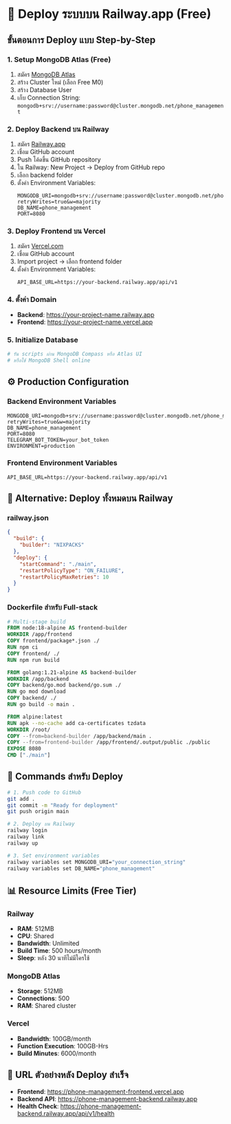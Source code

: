 # 🚀 Deploy ระบบบน Railway.app (Free)

## ขั้นตอนการ Deploy แบบ Step-by-Step

### 1. Setup MongoDB Atlas (Free)
1. สมัคร [MongoDB Atlas](https://www.mongodb.com/atlas/database)
2. สร้าง Cluster ใหม่ (เลือก Free M0)
3. สร้าง Database User
4. เก็บ Connection String: `mongodb+srv://username:password@cluster.mongodb.net/phone_management`

### 2. Deploy Backend บน Railway
1. สมัคร [Railway.app](https://railway.app)
2. เชื่อม GitHub account
3. Push โค้ดขึ้น GitHub repository
4. ใน Railway: New Project → Deploy from GitHub repo
5. เลือก backend folder
6. ตั้งค่า Environment Variables:
   ```
   MONGODB_URI=mongodb+srv://username:password@cluster.mongodb.net/phone_management?retryWrites=true&w=majority
   DB_NAME=phone_management
   PORT=8080
   ```

### 3. Deploy Frontend บน Vercel
1. สมัคร [Vercel.com](https://vercel.com)
2. เชื่อม GitHub account
3. Import project → เลือก frontend folder
4. ตั้งค่า Environment Variables:
   ```
   API_BASE_URL=https://your-backend.railway.app/api/v1
   ```

### 4. ตั้งค่า Domain
- **Backend**: https://your-project-name.railway.app
- **Frontend**: https://your-project-name.vercel.app

### 5. Initialize Database
```bash
# รัน scripts ผ่าน MongoDB Compass หรือ Atlas UI
# หรือใช้ MongoDB Shell online
```

## ⚙️ Production Configuration

### Backend Environment Variables
```env
MONGODB_URI=mongodb+srv://username:password@cluster.mongodb.net/phone_management?retryWrites=true&w=majority
DB_NAME=phone_management
PORT=8080
TELEGRAM_BOT_TOKEN=your_bot_token
ENVIRONMENT=production
```

### Frontend Environment Variables
```env
API_BASE_URL=https://your-backend.railway.app/api/v1
```

## 📱 Alternative: Deploy ทั้งหมดบน Railway

### railway.json
```json
{
  "build": {
    "builder": "NIXPACKS"
  },
  "deploy": {
    "startCommand": "./main",
    "restartPolicyType": "ON_FAILURE",
    "restartPolicyMaxRetries": 10
  }
}
```

### Dockerfile สำหรับ Full-stack
```dockerfile
# Multi-stage build
FROM node:18-alpine AS frontend-builder
WORKDIR /app/frontend
COPY frontend/package*.json ./
RUN npm ci
COPY frontend/ ./
RUN npm run build

FROM golang:1.21-alpine AS backend-builder
WORKDIR /app/backend
COPY backend/go.mod backend/go.sum ./
RUN go mod download
COPY backend/ ./
RUN go build -o main .

FROM alpine:latest
RUN apk --no-cache add ca-certificates tzdata
WORKDIR /root/
COPY --from=backend-builder /app/backend/main .
COPY --from=frontend-builder /app/frontend/.output/public ./public
EXPOSE 8080
CMD ["./main"]
```

## 🔧 Commands สำหรับ Deploy

```bash
# 1. Push code to GitHub
git add .
git commit -m "Ready for deployment"
git push origin main

# 2. Deploy บน Railway
railway login
railway link
railway up

# 3. Set environment variables
railway variables set MONGODB_URI="your_connection_string"
railway variables set DB_NAME="phone_management"
```

## 📊 Resource Limits (Free Tier)

### Railway
- **RAM**: 512MB
- **CPU**: Shared
- **Bandwidth**: Unlimited
- **Build Time**: 500 hours/month
- **Sleep**: หลัง 30 นาทีไม่มีใครใช้

### MongoDB Atlas
- **Storage**: 512MB
- **Connections**: 500
- **RAM**: Shared cluster

### Vercel
- **Bandwidth**: 100GB/month
- **Function Execution**: 100GB-Hrs
- **Build Minutes**: 6000/month

## 🎯 URL ตัวอย่างหลัง Deploy สำเร็จ

- **Frontend**: https://phone-management-frontend.vercel.app
- **Backend API**: https://phone-management-backend.railway.app
- **Health Check**: https://phone-management-backend.railway.app/api/v1/health